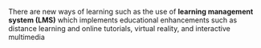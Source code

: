 There are new ways of learning such as the use of **learning management system (LMS)** which implements educational enhancements such as distance learning and online tutorials, virtual reality, and interactive multimedia